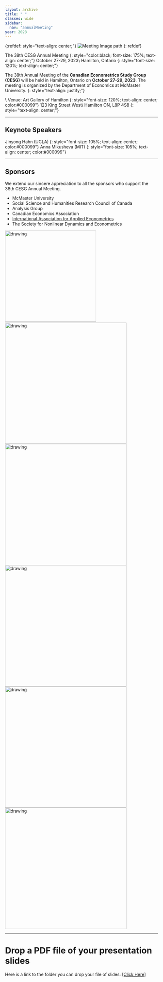 ```yaml
---
layout: archive
title: " "
classes: wide
sidebar:
  nav: "annualMeeting"
year: 2023
---
```

{:refdef: style="text-align: center;"}
![Meeting Image path](/assets/images/{{page.year}}/annualMeeting.jpg)
{: refdef}


The 38th CESG Annual Meeting
{: style="color:black; font-size: 175%; text-align: center;"}
October 27-29, 2023\\
Hamilton, Ontario
{: style="font-size: 120%; text-align: center;"}

The 38th Annual Meeting of the **Canadian Econometrics Study Group (CESG)** will be held in Hamilton, Ontario on **October 27-29, 2023**. The meeting is organized by the Department of Economics at McMaster University.
{: style="text-align: justify;"}

\\
Venue: Art Gallery of Hamilton
{: style="font-size: 120%; text-align: center; color:#000099"}
123 King Street West\\
Hamilton ON, L8P 4S8
{: style="text-align: center;"}

---
## Keynote Speakers
Jinyong Hahn (UCLA)
{: style="font-size: 105%; text-align: center; color:#000099"}
Anna Mikusheva (MIT)
{: style="font-size: 105%; text-align: center; color:#000099"}


---
## Sponsors

We extend our sincere appreciation to all the sponsors who support the 38th CESG Annual Meeting. 
- McMaster University
- Social Science and Humanities Research Council of Canada
- Analysis Group
- Canadian Economics Association
- <a href="http://appliedeconometrics.org/" target="_blank">International Association for Applied Econometrics</a>
- The Society for Nonlinear Dynamics and Econometrics


<img src="/assets/images/{{page.year}}/mcmaster_re.png" alt="drawing" width="300"/>
&emsp;&emsp;&emsp;<img src="/assets/images/{{page.year}}/sshrc_re.png" alt="drawing" width="400"/>

<img src="/assets/images/{{page.year}}/analysis_group_new.jpg" alt="drawing" width="400"/>
<img src="/assets/images/{{page.year}}/cea_re.png" alt="drawing" width="400"/>

<img src="/assets/images/{{page.year}}/iaae_re.png" alt="drawing" width="400"/>
<img src="/assets/images/{{page.year}}/snde_re.png" alt="drawing" width="400"/>

---

# Drop a PDF file of your presentation slides
Here is a link to the folder you can drop your file of slides: <a href="https://www.dropbox.com/request/zJMkdMSiKB4ucusIPNW8" target="_blank">[Click Here]</a>